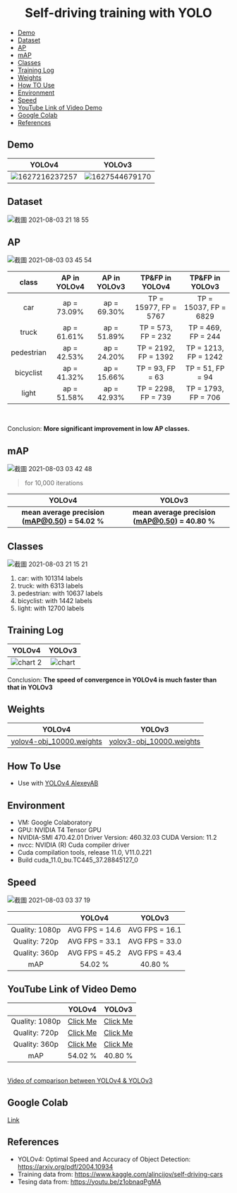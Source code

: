 <h1 align="center">Self-driving training with YOLO</h1>

* [Demo](#Demo)
* [Dataset](#dataset)
* [AP](AP)
* [mAP](#mAP)
* [Classes](#Classes)
* [Training Log](#Log)
* [Weights](#weights)
* [How TO Use](#how)
* [Environment](#environment)
* [Speed](#speed)
* [YouTube Link of Video Demo](#ytlink)
* [Google Colab](#colab)
* [References](#references)

<h2 id='Demo'>Demo</h2>

YOLOv4             |  YOLOv3
:-------------------------:|:-------------------------:
![1627216237257](https://user-images.githubusercontent.com/34447298/126899013-21aadbf8-b79e-46ad-b63e-0d3d0f59cab5.gif) | ![1627544679170](https://user-images.githubusercontent.com/34447298/127452341-4deb4463-1c65-4923-a30f-6aa8326c46cd.gif)

<h2 id='dataset'>Dataset</h2>

![截圖 2021-08-03 21 18 55](https://user-images.githubusercontent.com/34447298/128022232-d4b5ebd2-82bb-4ac4-a388-b48c02ad3baf.png)


<h2 id='AP'>AP</h2>

![截圖 2021-08-03 03 45 54](https://user-images.githubusercontent.com/34447298/127915198-ae6b5b4c-1f02-4e89-8e28-6cd49f6b5892.png)

class             |  AP in YOLOv4 |  AP in YOLOv3 | TP&FP in YOLOv4 | TP&FP in YOLOv3
:-------------------------:|:-------------------------:|:-------------------------:|:-------------------------:|:-------------------------:
car | ap = 73.09% | ap = 69.30% | TP = 15977, FP = 5767 | TP = 15037, FP = 6829
truck | ap = 61.61% | ap = 51.89% | TP = 573, FP = 232 | TP = 469, FP = 244
pedestrian | ap = 42.53% | ap = 24.20% | TP = 2192, FP = 1392 | TP = 1213, FP = 1242
bicyclist | ap = 41.32% | ap = 15.66% | TP = 93, FP = 63| TP = 51, FP = 94
light | ap = 51.58% | ap = 42.93% | TP = 2298, FP = 739 | TP = 1793, FP = 706
<br>

Conclusion: **More significant improvement in low AP classes.**

<h2 id='mAP'>mAP</h2>

![截圖 2021-08-03 03 42 48](https://user-images.githubusercontent.com/34447298/127914825-0ee3bd22-cab0-42a9-9d09-321ed0dee082.png)

> for 10,000 iterations

YOLOv4             |  YOLOv3
:-------------------------:|:-------------------------:
**mean average precision (mAP@0.50) = 54.02 %** | **mean average precision (mAP@0.50) = 40.80 %**


<h2 id='Classes'>Classes</h2>

![截圖 2021-08-03 21 15 21](https://user-images.githubusercontent.com/34447298/128021722-e45a35d9-6b51-402a-92fa-46c1f39284d2.png)

1. car: with 101314 labels
2. truck: with 6313 labels
3. pedestrian: with 10637 labels
4. bicyclist: with 1442 labels
5. light: with 12700 labels

<h2 id='Log'>Training Log</h2>

YOLOv4             |  YOLOv3
:-------------------------:|:-------------------------:
![chart 2](https://user-images.githubusercontent.com/34447298/127896489-c0760257-baf9-4b7b-b9de-a7ec24c86907.jpg)| ![chart](https://user-images.githubusercontent.com/34447298/127447409-ed86928f-d060-440b-925c-fc0bedb69b0c.png)

Conclusion: **The speed of convergence in YOLOv4 is much faster than that in YOLOv3**

<h2 id='weights'>Weights</h2>

YOLOv4             |  YOLOv3
:-------------------------:|:-------------------------:
<a href='https://drive.google.com/file/d/1UcwVXnIwra52eKY-a8jHg2AT6tALBnpw/view?usp=sharing' target="_blank">yolov4-obj_10000.weights</a> | <a href='https://drive.google.com/file/d/1Hrf_RzsQWD8oRv5UX37C9JvF8QO8w7qp/view?usp=sharing' target="_blank">yolov3-obj_10000.weights</a>


<h2 id='how'>How To Use</h2>

- Use with <a href='https://github.com/AlexeyAB/darknet' target="_blank">YOLOv4 AlexeyAB</a>


<h2 id='environment'>Environment</h2>

- VM: Google Colaboratory
- GPU: NVIDIA T4 Tensor GPU
- NVIDIA-SMI 470.42.01    Driver Version: 460.32.03    CUDA Version: 11.2
- nvcc: NVIDIA (R) Cuda compiler driver
- Cuda compilation tools, release 11.0, V11.0.221
- Build cuda_11.0_bu.TC445_37.28845127_0


<h2 id='speed'>Speed</h2>

![截圖 2021-08-03 03 37 19](https://user-images.githubusercontent.com/34447298/127914264-eae20dd4-0a38-4b0c-92ff-c774a1191a66.png)

| | YOLOv4             |  YOLOv3
|:-------------------------:|:-------------------------:|:-------------------------:
|Quality: 1080p | AVG FPS = 14.6 | AVG FPS = 16.1
|Quality: 720p | AVG FPS = 33.1 | AVG FPS = 33.0
|Quality: 360p | AVG FPS = 45.2 | AVG FPS = 43.4
| mAP | 54.02 % | 40.80 %


<h2 id='ytlink'>YouTube Link of Video Demo</h2>

| | YOLOv4             |  YOLOv3
|:-------------------------:|:-------------------------:|:-------------------------:
|Quality: 1080p | <a href='https://youtu.be/z7_G99y6Tj0'>Click Me</a> | <a href='https://youtu.be/Ui31LWzBznY'>Click Me</a>
|Quality: 720p | <a href='https://youtu.be/FCZUgSq0MC4'>Click Me</a> | <a href='https://youtu.be/tIrTPZjyQCI'>Click Me</a>
|Quality: 360p | <a href='https://youtu.be/dCZqnxwqpzs'>Click Me</a> | <a href='https://youtu.be/X-daaeXujCQ'>Click Me</a>
| mAP | 54.02 % | 40.80 %
<br>
<a href='https://youtu.be/8aLlVEkXN5Q'>Video of comparison between YOLOv4 & YOLOv3</a>

<h2 id="colab">Google Colab</h2>

<a href="https://colab.research.google.com/drive/1nPpz8-5tg6nwoMtCYWgunGIlMM8j0yui?usp=sharing">Link</a>


<h2 id='ref'>References</h2>

- YOLOv4: Optimal Speed and Accuracy of Object Detection: https://arxiv.org/pdf/2004.10934
- Training data from: https://www.kaggle.com/alincijov/self-driving-cars
- Tesing data from: https://youtu.be/z1obnaqPgMA
